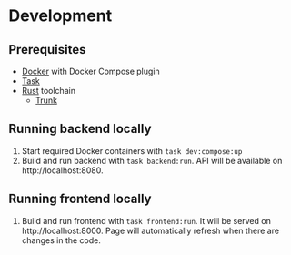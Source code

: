 # Development

## Prerequisites

* [Docker](https://www.docker.com/) with Docker Compose plugin
* [Task](https://taskfile.dev/)
* [Rust](https://www.rust-lang.org/) toolchain
  * [Trunk](https://trunkrs.dev/)

## Running backend locally

1. Start required Docker containers with `task dev:compose:up`
2. Build and run backend with `task backend:run`.
   API will be available on http://localhost:8080.

## Running frontend locally

1. Build and run frontend with `task frontend:run`.
   It will be served on http://localhost:8000.
   Page will automatically refresh when there are changes in the code.
